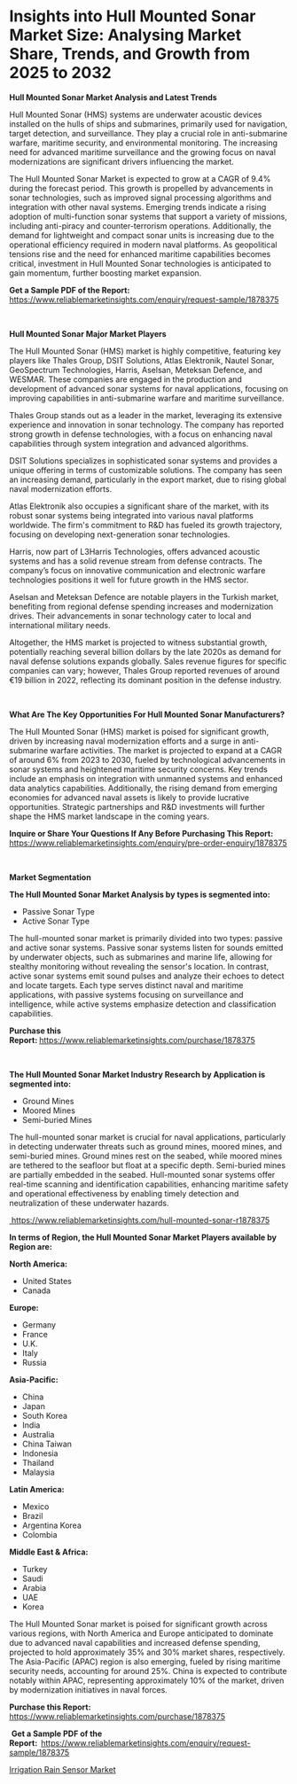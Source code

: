 <p><h1>Insights into Hull Mounted Sonar Market Size: Analysing Market Share, Trends, and Growth from 2025 to 2032</h1></p><p><strong>Hull Mounted Sonar Market Analysis and Latest Trends</strong></p>
<p><p>Hull Mounted Sonar (HMS) systems are underwater acoustic devices installed on the hulls of ships and submarines, primarily used for navigation, target detection, and surveillance. They play a crucial role in anti-submarine warfare, maritime security, and environmental monitoring. The increasing need for advanced maritime surveillance and the growing focus on naval modernizations are significant drivers influencing the market.</p><p>The Hull Mounted Sonar Market is expected to grow at a CAGR of 9.4% during the forecast period. This growth is propelled by advancements in sonar technologies, such as improved signal processing algorithms and integration with other naval systems. Emerging trends indicate a rising adoption of multi-function sonar systems that support a variety of missions, including anti-piracy and counter-terrorism operations. Additionally, the demand for lightweight and compact sonar units is increasing due to the operational efficiency required in modern naval platforms. As geopolitical tensions rise and the need for enhanced maritime capabilities becomes critical, investment in Hull Mounted Sonar technologies is anticipated to gain momentum, further boosting market expansion.</p></p>
<p><strong>Get a Sample PDF of the Report:&nbsp;</strong> <a href="https://www.reliablemarketinsights.com/enquiry/request-sample/1878375?utm_campaign=3290&utm_medium=2&utm_source=Github&utm_content=ia&utm_term=10042025&utm_id=hull-mounted-sonar">https://www.reliablemarketinsights.com/enquiry/request-sample/1878375</a></p>
<p>&nbsp;</p>
<p><strong>Hull Mounted Sonar Major Market Players</strong></p>
<p><p>The Hull Mounted Sonar (HMS) market is highly competitive, featuring key players like Thales Group, DSIT Solutions, Atlas Elektronik, Nautel Sonar, GeoSpectrum Technologies, Harris, Aselsan, Meteksan Defence, and WESMAR. These companies are engaged in the production and development of advanced sonar systems for naval applications, focusing on improving capabilities in anti-submarine warfare and maritime surveillance.</p><p>Thales Group stands out as a leader in the market, leveraging its extensive experience and innovation in sonar technology. The company has reported strong growth in defense technologies, with a focus on enhancing naval capabilities through system integration and advanced algorithms.</p><p>DSIT Solutions specializes in sophisticated sonar systems and provides a unique offering in terms of customizable solutions. The company has seen an increasing demand, particularly in the export market, due to rising global naval modernization efforts.</p><p>Atlas Elektronik also occupies a significant share of the market, with its robust sonar systems being integrated into various naval platforms worldwide. The firm's commitment to R&D has fueled its growth trajectory, focusing on developing next-generation sonar technologies.</p><p>Harris, now part of L3Harris Technologies, offers advanced acoustic systems and has a solid revenue stream from defense contracts. The company’s focus on innovative communication and electronic warfare technologies positions it well for future growth in the HMS sector.</p><p>Aselsan and Meteksan Defence are notable players in the Turkish market, benefiting from regional defense spending increases and modernization drives. Their advancements in sonar technology cater to local and international military needs.</p><p>Altogether, the HMS market is projected to witness substantial growth, potentially reaching several billion dollars by the late 2020s as demand for naval defense solutions expands globally. Sales revenue figures for specific companies can vary; however, Thales Group reported revenues of around €19 billion in 2022, reflecting its dominant position in the defense industry.</p></p>
<p>&nbsp;</p>
<p><strong>What Are The Key Opportunities For Hull Mounted Sonar Manufacturers?</strong></p>
<p><p>The Hull Mounted Sonar (HMS) market is poised for significant growth, driven by increasing naval modernization efforts and a surge in anti-submarine warfare activities. The market is projected to expand at a CAGR of around 6% from 2023 to 2030, fueled by technological advancements in sonar systems and heightened maritime security concerns. Key trends include an emphasis on integration with unmanned systems and enhanced data analytics capabilities. Additionally, the rising demand from emerging economies for advanced naval assets is likely to provide lucrative opportunities. Strategic partnerships and R&D investments will further shape the HMS market landscape in the coming years.</p></p>
<p><strong>Inquire or Share Your Questions If Any Before Purchasing This Report:</strong> <a href="https://www.reliablemarketinsights.com/enquiry/pre-order-enquiry/1878375?utm_campaign=3290&utm_medium=2&utm_source=Github&utm_content=ia&utm_term=10042025&utm_id=hull-mounted-sonar">https://www.reliablemarketinsights.com/enquiry/pre-order-enquiry/1878375</a></p>
<p>&nbsp;</p>
<p><strong>Market Segmentation</strong></p>
<p><strong>The Hull Mounted Sonar Market Analysis by types is segmented into:</strong></p>
<p><ul><li>Passive Sonar Type</li><li>Active Sonar Type</li></ul></p>
<p><p>The hull-mounted sonar market is primarily divided into two types: passive and active sonar systems. Passive sonar systems listen for sounds emitted by underwater objects, such as submarines and marine life, allowing for stealthy monitoring without revealing the sensor's location. In contrast, active sonar systems emit sound pulses and analyze their echoes to detect and locate targets. Each type serves distinct naval and maritime applications, with passive systems focusing on surveillance and intelligence, while active systems emphasize detection and classification capabilities.</p></p>
<p><strong>Purchase this Report:&nbsp;</strong><a href="https://www.reliablemarketinsights.com/purchase/1878375?utm_campaign=3290&utm_medium=2&utm_source=Github&utm_content=ia&utm_term=10042025&utm_id=hull-mounted-sonar">https://www.reliablemarketinsights.com/purchase/1878375</a></p>
<p>&nbsp;</p>
<p><strong>The Hull Mounted Sonar Market Industry Research by Application is segmented into:</strong></p>
<p><ul><li>Ground Mines</li><li>Moored Mines</li><li>Semi-buried Mines</li></ul></p>
<p><p>The hull-mounted sonar market is crucial for naval applications, particularly in detecting underwater threats such as ground mines, moored mines, and semi-buried mines. Ground mines rest on the seabed, while moored mines are tethered to the seafloor but float at a specific depth. Semi-buried mines are partially embedded in the seabed. Hull-mounted sonar systems offer real-time scanning and identification capabilities, enhancing maritime safety and operational effectiveness by enabling timely detection and neutralization of these underwater hazards.</p></p>
<p><a href="https://www.reliablemarketinsights.com/hull-mounted-sonar-r1878375?utm_campaign=3290&utm_medium=2&utm_source=Github&utm_content=ia&utm_term=10042025&utm_id=hull-mounted-sonar">&nbsp;https://www.reliablemarketinsights.com/hull-mounted-sonar-r1878375</a></p>
<p><strong>In terms of Region, the Hull Mounted Sonar Market Players available by Region are:</strong></p>
<p>
    <p> <strong> North America: </strong>
        <ul>
            <li>United States</li>
            <li>Canada</li>
        </ul>
        </p> 
    <p> <strong> Europe: </strong>
        <ul>
            <li>Germany</li>
            <li>France</li>
            <li>U.K.</li>
            <li>Italy</li>
            <li>Russia</li>
        </ul>
        </p> 
    <p> <strong> Asia-Pacific: </strong>
        <ul>
            <li>China</li>
            <li>Japan</li>
            <li>South Korea</li>
            <li>India</li>
            <li>Australia</li>
            <li>China Taiwan</li>
            <li>Indonesia</li>
            <li>Thailand</li>
            <li>Malaysia</li>
        </ul>
        </p> 
    <p> <strong> Latin America: </strong>
        <ul>
            <li>Mexico</li>
            <li>Brazil</li>
            <li>Argentina Korea</li>
            <li>Colombia</li>
        </ul>
        </p> 
    <p> <strong> Middle East & Africa: </strong>
        <ul>
            <li>Turkey</li>
            <li>Saudi</li>
            <li>Arabia</li>
            <li>UAE</li>
            <li>Korea</li>
        </ul>
    </p>
    </p>
<p><p>The Hull Mounted Sonar market is poised for significant growth across various regions, with North America and Europe anticipated to dominate due to advanced naval capabilities and increased defense spending, projected to hold approximately 35% and 30% market shares, respectively. The Asia-Pacific (APAC) region is also emerging, fueled by rising maritime security needs, accounting for around 25%. China is expected to contribute notably within APAC, representing approximately 10% of the market, driven by modernization initiatives in naval forces.</p></p>
<p><strong>Purchase this Report: </strong><a href="https://www.reliablemarketinsights.com/purchase/1878375?utm_campaign=3290&utm_medium=2&utm_source=Github&utm_content=ia&utm_term=10042025&utm_id=hull-mounted-sonar">https://www.reliablemarketinsights.com/purchase/1878375</a></p>
<p>&nbsp;<strong>Get a Sample PDF of the Report:&nbsp;&nbsp;</strong><a href="https://www.reliablemarketinsights.com/enquiry/request-sample/1878375?utm_campaign=3290&utm_medium=2&utm_source=Github&utm_content=ia&utm_term=10042025&utm_id=hull-mounted-sonar">https://www.reliablemarketinsights.com/enquiry/request-sample/1878375</a></p>
<p><strong></strong></p>
<p><p><a href="https://github.com/cayposshefin/Market-Research-Report-List-1/blob/main/irrigation-rain-sensor-market.md?utm_campaign=3290&utm_medium=2&utm_source=Github&utm_content=ia&utm_term=10042025&utm_id=hull-mounted-sonar">Irrigation Rain Sensor Market</a></p></p>
